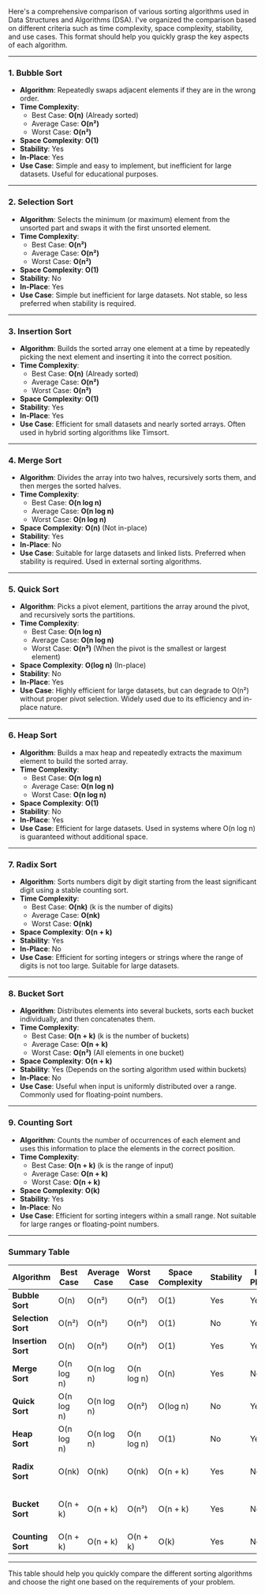 Here's a comprehensive comparison of various sorting algorithms used in Data Structures and Algorithms (DSA). I've organized the comparison based on different criteria such as time complexity, space complexity, stability, and use cases. This format should help you quickly grasp the key aspects of each algorithm.

---

### 1. **Bubble Sort**

- **Algorithm**: Repeatedly swaps adjacent elements if they are in the wrong order.
- **Time Complexity**:
  - Best Case: **O(n)** (Already sorted)
  - Average Case: **O(n²)**
  - Worst Case: **O(n²)**
- **Space Complexity**: **O(1)**
- **Stability**: Yes
- **In-Place**: Yes
- **Use Case**: Simple and easy to implement, but inefficient for large datasets. Useful for educational purposes.

---

### 2. **Selection Sort**

- **Algorithm**: Selects the minimum (or maximum) element from the unsorted part and swaps it with the first unsorted element.
- **Time Complexity**:
  - Best Case: **O(n²)**
  - Average Case: **O(n²)**
  - Worst Case: **O(n²)**
- **Space Complexity**: **O(1)**
- **Stability**: No
- **In-Place**: Yes
- **Use Case**: Simple but inefficient for large datasets. Not stable, so less preferred when stability is required.

---

### 3. **Insertion Sort**

- **Algorithm**: Builds the sorted array one element at a time by repeatedly picking the next element and inserting it into the correct position.
- **Time Complexity**:
  - Best Case: **O(n)** (Already sorted)
  - Average Case: **O(n²)**
  - Worst Case: **O(n²)**
- **Space Complexity**: **O(1)**
- **Stability**: Yes
- **In-Place**: Yes
- **Use Case**: Efficient for small datasets and nearly sorted arrays. Often used in hybrid sorting algorithms like Timsort.

---

### 4. **Merge Sort**

- **Algorithm**: Divides the array into two halves, recursively sorts them, and then merges the sorted halves.
- **Time Complexity**:
  - Best Case: **O(n log n)**
  - Average Case: **O(n log n)**
  - Worst Case: **O(n log n)**
- **Space Complexity**: **O(n)** (Not in-place)
- **Stability**: Yes
- **In-Place**: No
- **Use Case**: Suitable for large datasets and linked lists. Preferred when stability is required. Used in external sorting algorithms.

---

### 5. **Quick Sort**

- **Algorithm**: Picks a pivot element, partitions the array around the pivot, and recursively sorts the partitions.
- **Time Complexity**:
  - Best Case: **O(n log n)**
  - Average Case: **O(n log n)**
  - Worst Case: **O(n²)** (When the pivot is the smallest or largest element)
- **Space Complexity**: **O(log n)** (In-place)
- **Stability**: No
- **In-Place**: Yes
- **Use Case**: Highly efficient for large datasets, but can degrade to O(n²) without proper pivot selection. Widely used due to its efficiency and in-place nature.

---

### 6. **Heap Sort**

- **Algorithm**: Builds a max heap and repeatedly extracts the maximum element to build the sorted array.
- **Time Complexity**:
  - Best Case: **O(n log n)**
  - Average Case: **O(n log n)**
  - Worst Case: **O(n log n)**
- **Space Complexity**: **O(1)**
- **Stability**: No
- **In-Place**: Yes
- **Use Case**: Efficient for large datasets. Used in systems where O(n log n) is guaranteed without additional space.

---

### 7. **Radix Sort**

- **Algorithm**: Sorts numbers digit by digit starting from the least significant digit using a stable counting sort.
- **Time Complexity**:
  - Best Case: **O(nk)** (k is the number of digits)
  - Average Case: **O(nk)**
  - Worst Case: **O(nk)**
- **Space Complexity**: **O(n + k)**
- **Stability**: Yes
- **In-Place**: No
- **Use Case**: Efficient for sorting integers or strings where the range of digits is not too large. Suitable for large datasets.

---

### 8. **Bucket Sort**

- **Algorithm**: Distributes elements into several buckets, sorts each bucket individually, and then concatenates them.
- **Time Complexity**:
  - Best Case: **O(n + k)** (k is the number of buckets)
  - Average Case: **O(n + k)**
  - Worst Case: **O(n²)** (All elements in one bucket)
- **Space Complexity**: **O(n + k)**
- **Stability**: Yes (Depends on the sorting algorithm used within buckets)
- **In-Place**: No
- **Use Case**: Useful when input is uniformly distributed over a range. Commonly used for floating-point numbers.

---

### 9. **Counting Sort**

- **Algorithm**: Counts the number of occurrences of each element and uses this information to place the elements in the correct position.
- **Time Complexity**:
  - Best Case: **O(n + k)** (k is the range of input)
  - Average Case: **O(n + k)**
  - Worst Case: **O(n + k)**
- **Space Complexity**: **O(k)**
- **Stability**: Yes
- **In-Place**: No
- **Use Case**: Efficient for sorting integers within a small range. Not suitable for large ranges or floating-point numbers.

---

### **Summary Table**

| **Algorithm**      | **Best Case** | **Average Case** | **Worst Case** | **Space Complexity** | **Stability** | **In-Place** | **Use Case**                                   |
| ------------------ | ------------- | ---------------- | -------------- | -------------------- | ------------- | ------------ | ---------------------------------------------- |
| **Bubble Sort**    | O(n)          | O(n²)            | O(n²)          | O(1)                 | Yes           | Yes          | Simple, small datasets                         |
| **Selection Sort** | O(n²)         | O(n²)            | O(n²)          | O(1)                 | No            | Yes          | Simple, small datasets                         |
| **Insertion Sort** | O(n)          | O(n²)            | O(n²)          | O(1)                 | Yes           | Yes          | Small or nearly sorted datasets                |
| **Merge Sort**     | O(n log n)    | O(n log n)       | O(n log n)     | O(n)                 | Yes           | No           | Large datasets, stability required             |
| **Quick Sort**     | O(n log n)    | O(n log n)       | O(n²)          | O(log n)             | No            | Yes          | Large datasets, generally efficient            |
| **Heap Sort**      | O(n log n)    | O(n log n)       | O(n log n)     | O(1)                 | No            | Yes          | Large datasets, guaranteed O(n log n)          |
| **Radix Sort**     | O(nk)         | O(nk)            | O(nk)          | O(n + k)             | Yes           | No           | Large datasets, specific to integers/strings   |
| **Bucket Sort**    | O(n + k)      | O(n + k)         | O(n²)          | O(n + k)             | Yes           | No           | Uniformly distributed datasets, floating-point |
| **Counting Sort**  | O(n + k)      | O(n + k)         | O(n + k)       | O(k)                 | Yes           | No           | Small range of integers                        |

---

This table should help you quickly compare the different sorting algorithms and choose the right one based on the requirements of your problem.


